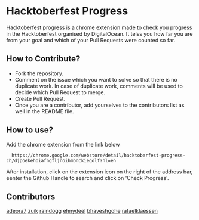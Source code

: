 # Hacktoberfest Progress 
Hacktoberfest progress is a chrome extension made to check you progress in the Hacktoberfest organised by DigitalOcean. It telss you how far you are from your goal and which of your Pull Requests were counted so far.

## How to Contribute?

* Fork the repository.
* Comment on the issue which you want to solve so that there is no duplicate work. In case of duplicate work, comments will be used to decide which Pull Request to merge.
* Create Pull Request.
* Once you are a contributor, add yourselves to the contributors list as well in the README file.

## How to use?

Add the chrome extension from the link below

```
  https://chrome.google.com/webstore/detail/hacktoberfest-progress-ch/djpoekehoiafngfljnoihmbnckiegolf?hl=en
```

After installation, click on the extension icon on the right of the address bar, eenter the Github Handle to search and click on 'Check Progress'.

## Contributors

[adeora7](https://github.com/adeora7)
[zuik](https://github.com/zuik)
[raindogg](https://github.com/raindogg)
[ehnydeel](https://github.com/ehnydeel)
[bhaveshgohe](https://github.com/bhaveshgohel)
[rafaelklaessen](https://github.com/rafaelklaessen)


